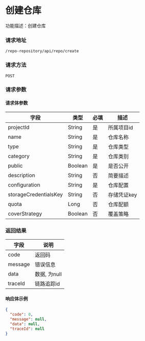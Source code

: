 # 创建仓库

功能描述：创建仓库

### 请求地址

```
/repo-repository/api/repo/create
```

### 请求方法

`POST`

### 请求参数

#### 请求体参数

| 字段                    | 类型      | 必填  | 描述      |
|-----------------------|---------|-----|---------|
| projectId             | String  | 是   | 所属项目id  |
| name                  | String  | 是   | 仓库名称    |
| type                  | String  | 是   | 仓库类型    |
| category              | String  | 是   | 仓库类别    |
| public                | Boolean | 是   | 是否公开    |
| description           | String  | 否   | 简要描述    |
| configuration         | String  | 是   | 仓库配置    |
| storageCredentialsKey | String  | 否   | 存储凭证key |
| quota                 | Long    | 否   | 仓库配额    |
| coverStrategy         | Boolean | 否   | 覆盖策略    |

### 返回结果

| 字段      | 说明        |
|---------|-----------|
| code    | 返回码       |
| message | 错误信息      |
| data    | 数据, 为null |
| traceId | 链路追踪id    |

#### 响应体示例

```json
{
  "code": 0,
  "message": null,
  "data": null,
  "traceId": null
}
```

